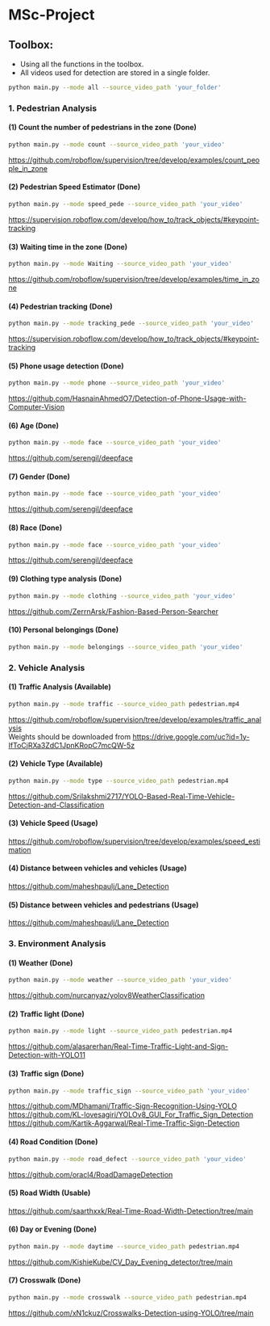 # MSc-Project

## Toolbox:
- Using all the functions in the toolbox.
- All videos used for detection are stored in a single folder.
```bash
python main.py --mode all --source_video_path 'your_folder'
```
### 1. Pedestrian Analysis 
#### (1) Count the number of pedestrians in the zone (Done)
```bash
python main.py --mode count --source_video_path 'your_video'
```
https://github.com/roboflow/supervision/tree/develop/examples/count_people_in_zone
#### (2) Pedestrian Speed Estimator (Done)
```bash
python main.py --mode speed_pede --source_video_path 'your_video'
```    
https://supervision.roboflow.com/develop/how_to/track_objects/#keypoint-tracking
#### (3) Waiting time in the zone (Done)
```bash
python main.py --mode Waiting --source_video_path 'your_video'
```  
https://github.com/roboflow/supervision/tree/develop/examples/time_in_zone
#### (4) Pedestrian tracking (Done)
```bash
python main.py --mode tracking_pede --source_video_path 'your_video'
```    
https://supervision.roboflow.com/develop/how_to/track_objects/#keypoint-tracking
#### (5) Phone usage detection (Done)
```bash
python main.py --mode phone --source_video_path 'your_video'
```  
https://github.com/HasnainAhmedO7/Detection-of-Phone-Usage-with-Computer-Vision
#### (6) Age (Done)
```bash
python main.py --mode face --source_video_path 'your_video'
```
https://github.com/serengil/deepface
#### (7) Gender (Done)
```bash
python main.py --mode face --source_video_path 'your_video'
```
https://github.com/serengil/deepface
#### (8) Race (Done)
```bash
python main.py --mode face --source_video_path 'your_video'
```
https://github.com/serengil/deepface
#### (9) Clothing type analysis (Done)
```bash
python main.py --mode clothing --source_video_path 'your_video'
```
https://github.com/ZerrnArsk/Fashion-Based-Person-Searcher
#### (10) Personal belongings (Done)
```bash
python main.py --mode belongings --source_video_path 'your_video'
```
### 2. Vehicle Analysis 
#### (1) Traffic Analysis (Available)
```bash
python main.py --mode traffic --source_video_path pedestrian.mp4
```  
https://github.com/roboflow/supervision/tree/develop/examples/traffic_analysis  
Weights should be downloaded from https://drive.google.com/uc?id=1y-IfToCjRXa3ZdC1JpnKRopC7mcQW-5z  
#### (2) Vehicle Type (Available)
```bash
python main.py --mode type --source_video_path pedestrian.mp4
```  
https://github.com/Srilakshmi2717/YOLO-Based-Real-Time-Vehicle-Detection-and-Classification
#### (3) Vehicle Speed (Usage)
https://github.com/roboflow/supervision/tree/develop/examples/speed_estimation
#### (4) Distance between vehicles and vehicles (Usage)
https://github.com/maheshpaulj/Lane_Detection
#### (5) Distance between vehicles and pedestrians (Usage)
https://github.com/maheshpaulj/Lane_Detection
### 3. Environment Analysis 
#### (1) Weather (Done)
```bash
python main.py --mode weather --source_video_path 'your_video'
```  
https://github.com/nurcanyaz/yolov8WeatherClassification
#### (2) Traffic light (Done)
```bash
python main.py --mode light --source_video_path pedestrian.mp4
```  
https://github.com/alasarerhan/Real-Time-Traffic-Light-and-Sign-Detection-with-YOLO11
#### (3) Traffic sign (Done)
```bash
python main.py --mode traffic_sign --source_video_path 'your_video'
```
https://github.com/MDhamani/Traffic-Sign-Recognition-Using-YOLO
https://github.com/KL-lovesagiri/YOLOv8_GUI_For_Traffic_Sign_Detection
https://github.com/Kartik-Aggarwal/Real-Time-Traffic-Sign-Detection
#### (4) Road Condition (Done)
```bash
python main.py --mode road_defect --source_video_path 'your_video'
```
https://github.com/oracl4/RoadDamageDetection
#### (5) Road Width (Usable)
https://github.com/saarthxxk/Real-Time-Road-Width-Detection/tree/main
#### (6) Day or Evening (Done)
```bash
python main.py --mode daytime --source_video_path pedestrian.mp4
```
https://github.com/KishieKube/CV_Day_Evening_detector/tree/main
#### (7) Crosswalk (Done)
```bash
python main.py --mode crosswalk --source_video_path pedestrian.mp4
```
https://github.com/xN1ckuz/Crosswalks-Detection-using-YOLO/tree/main

